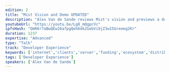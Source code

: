 ```yaml
---
edition: 2
title: "Mist Vision and Demo UPDATED"
description: "Alex Van de Sande reviews Mist's vision and previews a demo."
youtubeUrl: "https://youtu.be/Lg8_mQgpcVc"
ipfsHash: "QmR6r7aBwQEw26a7pgQeh6dk2GebVi9jZ3w15Greeeg2Kr"
duration: 1237
expertise: "Advanced"
type: "Talk"
track: "Developer Experience"
keywords: ['internet','clients','server','funding','ecosystem','distributed','society','swarm','ENS','wallet','interface','light client','api','geth','parity']
tags: ['Developer Experience']
speakers: ['Alex Van de Sande']
---
```

